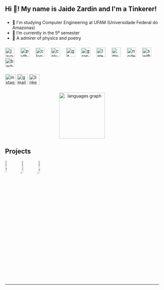 
<h2 align="left">Hi 👋! My name is Jaide Zardin and I'm a Tinkerer!</h2>

###

- 👀 I'm studying Computer Engineering at UFAM (Universidade Federal do Amazonas)
- 🌱 I’m currently in the 5º semester
- 💞️ A admirer of physics and poetry

###

<div align="left">
  <img src="https://cdn.jsdelivr.net/gh/devicons/devicon/icons/javascript/javascript-original.svg" height="30" alt="javascript logo"  />
  <img width="12" />
  <img src="https://cdn.jsdelivr.net/gh/devicons/devicon/icons/python/python-original.svg" height="30" alt="python logo"  />
  <img width="12" />
  <img src="https://cdn.jsdelivr.net/gh/devicons/devicon/icons/c/c-original.svg" height="30" alt="c logo"  />
  <img width="12" />
  <img src="https://cdn.jsdelivr.net/gh/devicons/devicon/icons/cplusplus/cplusplus-original.svg" height="30" alt="cplusplus logo"  />
  <img width="12" />
  <img src="https://cdn.jsdelivr.net/gh/devicons/devicon/icons/git/git-original.svg" height="30" alt="git logo"  />
  <img width="12" />
  <img src="https://cdn.jsdelivr.net/gh/devicons/devicon/icons/graphql/graphql-plain.svg" height="30" alt="graphql logo"  />
  <img width="12" />
  <img src="https://cdn.jsdelivr.net/gh/devicons/devicon/icons/latex/latex-original.svg" height="30" alt="latex logo"  />
  <img width="12" />
  <img src="https://cdn.jsdelivr.net/gh/devicons/devicon/icons/mysql/mysql-original.svg" height="30" alt="mysql logo"  />
  <img width="12" />
  <img src="https://cdn.jsdelivr.net/gh/devicons/devicon/icons/nodejs/nodejs-original.svg" height="30" alt="nodejs logo"  />
  <img width="12" />
  <img src="https://cdn.jsdelivr.net/gh/devicons/devicon/icons/swift/swift-original.svg" height="30" alt="swift logo"  />
  <img width="12" />
  <img src="https://cdn.jsdelivr.net/gh/devicons/devicon/icons/bash/bash-original.svg" height="30" alt="bash logo"  />
</div>

###

<div align="left">
  <img src="https://img.shields.io/static/v1?message=Instagram&logo=instagram&label=&color=E4405F&logoColor=white&labelColor=&style=for-the-badge" height="35" alt="instagram logo"  />
  <img src="https://img.shields.io/static/v1?message=Gmail&logo=gmail&label=&color=D14836&logoColor=white&labelColor=&style=for-the-badge" height="35" alt="gmail logo"  />
  <img src="https://img.shields.io/static/v1?message=LinkedIn&logo=linkedin&label=&color=0077B5&logoColor=white&labelColor=&style=for-the-badge" height="35" alt="linkedin logo"  />
</div>

###

<div align="center">
  <img src="https://github-readme-stats.vercel.app/api/top-langs?username=JaideZrdn&locale=en&hide_title=false&layout=compact&card_width=320&langs_count=5&theme=dracula&hide_border=false" height="150" alt="languages graph"  />
</div>


## Projects

<p align="left">
  <a href="https://github.com/JaideZrdn/Spray-Light-The-world-is-your-canvas">
    <img src="https://github.com/user-attachments/assets/3575582d-38b0-43ab-b95a-8059f759ea7d" alt="Group 13 3" width="10%" />
  </a>
  <a href="https://github.com/luanagerber/bingar">
    <img src="https://github.com/user-attachments/assets/11f1da59-80fe-43dc-8f0e-eca6bbcae9fe" alt="icon 1" width="10%" />
  </a>
  <a href="https://github.com/JaideZrdn/Vollmed">
    <img src="https://github.com/user-attachments/assets/92472572-c17f-48de-92d0-28e175ef4279" alt="AppIcon 1" width="10%" />
  </a>

</p>

---
<!---
JaideZrdn/JaideZrdn is a ✨ special ✨ repository because its `README.md` (this file) appears on your GitHub profile.
You can click the Preview link to take a look at your changes.
--->
